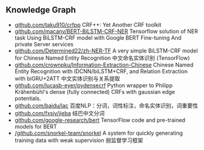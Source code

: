 ## Knowledge Graph
- [github.com/taku910/crfpp](https://github.com/taku910/crfpp) CRF++: Yet Another CRF toolkit
- [github.com/macanv/BERT-BiLSTM-CRF-NER](https://github.com/macanv/BERT-BiLSTM-CRF-NER) Tensorflow solution of NER task Using BiLSTM-CRF model with Google BERT Fine-tuning And private Server services
- [github.com/Determined22/zh-NER-TF](https://github.com/Determined22/zh-NER-TF) A very simple BiLSTM-CRF model for Chinese Named Entity Recognition 中文命名实体识别 (TensorFlow)
- [github.com/crownpku/Information-Extraction-Chinese](https://github.com/crownpku/Information-Extraction-Chinese) Chinese Named Entity Recognition with IDCNN/biLSTM+CRF, and Relation Extraction with biGRU+2ATT 中文实体识别与关系提取
- [github.com/lucasb-eyer/pydensecrf](https://github.com/lucasb-eyer/pydensecrf) Python wrapper to Philipp Krähenbühl's dense (fully connected) CRFs with gaussian edge potentials.
- [github.com/baidu/lac](https://github.com/baidu/lac) 百度NLP：分词，词性标注，命名实体识别，词重要性
- [github.com/fxsjy/jieba](https://github.com/fxsjy/jieba) 结巴中文分词
- [github.com/google-research/bert](https://github.com/google-research/bert)  TensorFlow code and pre-trained models for BERT
- [/github.com/snorkel-team/snorkel](https://github.com/snorkel-team/snorkel) A system for quickly generating training data with weak supervision 弱监督学习框架